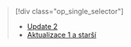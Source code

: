 > [!div class="op_single_selector"]
> * [Update 2](../articles/storsimple/storsimple-clone-volume-u2.md)
> * [Aktualizace 1 a starší](../articles/storsimple/storsimple-clone-volume.md)
> 
> 


